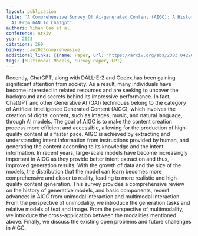 ```yaml
---
layout: publication
title: 'A Comprehensive Survey Of Ai-generated Content (AIGC): A History Of Generative
  AI From GAN To Chatgpt'
authors: Yihan Cao et al.
conference: Arxiv
year: 2023
citations: 269
bibkey: cao2023comprehensive
additional_links: [{name: Paper, url: 'https://arxiv.org/abs/2303.04226'}]
tags: [Multimodal Models, Survey Paper, GPT]
---
```

Recently, ChatGPT, along with DALL-E-2 and Codex,has been gaining significant
attention from society. As a result, many individuals have become interested in
related resources and are seeking to uncover the background and secrets behind
its impressive performance. In fact, ChatGPT and other Generative AI (GAI)
techniques belong to the category of Artificial Intelligence Generated Content
(AIGC), which involves the creation of digital content, such as images, music,
and natural language, through AI models. The goal of AIGC is to make the
content creation process more efficient and accessible, allowing for the
production of high-quality content at a faster pace. AIGC is achieved by
extracting and understanding intent information from instructions provided by
human, and generating the content according to its knowledge and the intent
information. In recent years, large-scale models have become increasingly
important in AIGC as they provide better intent extraction and thus, improved
generation results. With the growth of data and the size of the models, the
distribution that the model can learn becomes more comprehensive and closer to
reality, leading to more realistic and high-quality content generation. This
survey provides a comprehensive review on the history of generative models, and
basic components, recent advances in AIGC from unimodal interaction and
multimodal interaction. From the perspective of unimodality, we introduce the
generation tasks and relative models of text and image. From the perspective of
multimodality, we introduce the cross-application between the modalities
mentioned above. Finally, we discuss the existing open problems and future
challenges in AIGC.